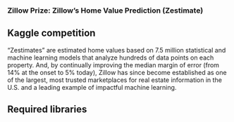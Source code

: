 ### Zillow Prize: Zillow’s Home Value Prediction (Zestimate)

## Kaggle competition

“Zestimates” are estimated home values based on 7.5 million statistical and machine learning models that analyze hundreds of data points on each property. And, by continually improving the median margin of error (from 14% at the onset to 5% today), Zillow has since become established as one of the largest, most trusted marketplaces for real estate information in the U.S. and a leading example of impactful machine learning.

## Required libraries
